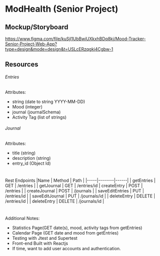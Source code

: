 # ModHealth (Senior Project)

## Mockup/Storyboard
https://www.figma.com/file/kuSjl1UbBwiUXkxhBDq8kj/Mood-Tracker-Senior-Project-Web-App?type=design&mode=design&t=USLcERzqgkj4Cgbw-1

## Resources
###### Entries
Attributes:
- string (date to string YYYY-MM-DD)
- Mood (integer)
- journal (journalSchema)
- Activity Tag (list of strings)

###### Journal
Attributes:
- title (string)
- description (string)
- entry_id (Object Id)
#
Rest Endpoints
|Name | Method | Path |
|-----|--------|------|
| getEntries | GET | /entries |
| getJournal | GET | /entries/id
| createEntry | POST | /entries |
| createJournal | POST | /journals |
| saveEditEntries | PUT | /entries/id |
| saveEditJournal | PUT | /journals/id |
| deleteEntry | DELETE | /entries/id |
| deleteEntry | DELETE | /journals/id |

#
Additional Notes:
- Statistics Page(GET date(s), mood, activity tags from getEntries)
- Calendar Page (GET date and mood from getEntries)
- Testing with Jtest and Supertest
- Front-end Built with Reactjs
- If time, want to add user accounts and authentication.

